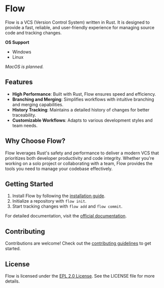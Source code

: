 # Flow

Flow is a VCS (Version Control System) written in Rust. It is designed to provide a fast, reliable, and user-friendly experience for managing source code and tracking changes.

**OS Support**
- Windows
- Linux

_MacOS is planned._
## Features

- **High Performance**: Built with Rust, Flow ensures speed and efficiency.
- **Branching and Merging**: Simplifies workflows with intuitive branching and merging capabilities.
- **History Tracking**: Maintains a detailed history of changes for better traceability.
- **Customizable Workflows**: Adapts to various development styles and team needs.

## Why Choose Flow?

Flow leverages Rust's safety and performance to deliver a modern VCS that prioritizes both developer productivity and code integrity. Whether you're working on a solo project or collaborating with a team, Flow provides the tools you need to manage your codebase effectively.

## Getting Started

1. Install Flow by following the [installation guide](./Install.md).
2. Initialize a repository with `flow init`.
3. Start tracking changes with `flow add` and `flow commit`.

For detailed documentation, visit the [official documentation](#).

## Contributing

Contributions are welcome! Check out the [contributing guidelines](./CONTRIBUTING.md) to get started.

## License

Flow is licensed under the [EPL 2.0 License](./LICENSE). See the LICENSE file for more details.

